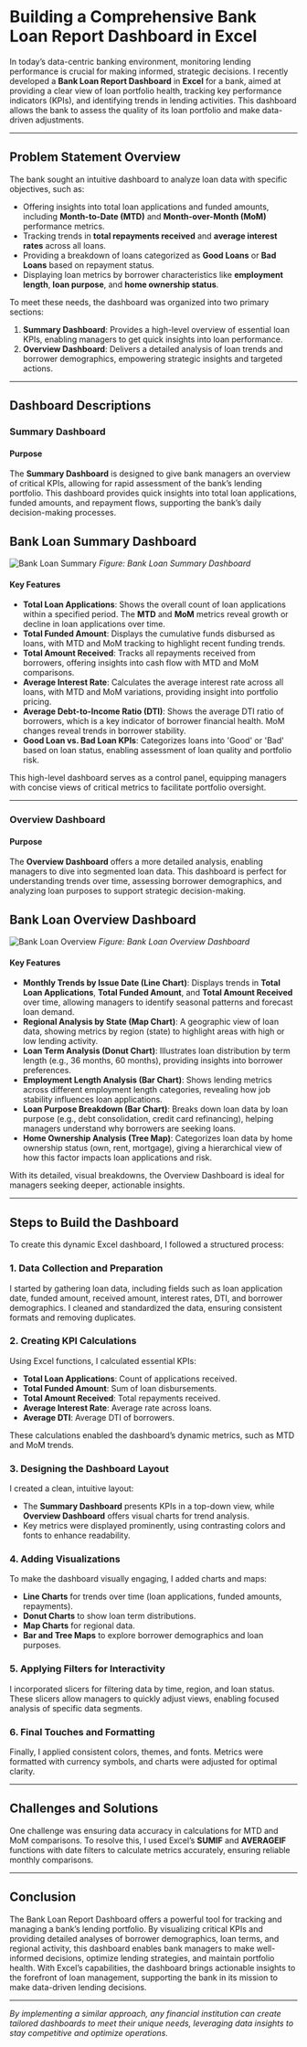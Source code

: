 # Building a Comprehensive Bank Loan Report Dashboard in Excel

In today’s data-centric banking environment, monitoring lending performance is crucial for making informed, strategic decisions. I recently developed a **Bank Loan Report Dashboard** in **Excel** for a bank, aimed at providing a clear view of loan portfolio health, tracking key performance indicators (KPIs), and identifying trends in lending activities. This dashboard allows the bank to assess the quality of its loan portfolio and make data-driven adjustments.

---

## Problem Statement Overview

The bank sought an intuitive dashboard to analyze loan data with specific objectives, such as:

- Offering insights into total loan applications and funded amounts, including **Month-to-Date (MTD)** and **Month-over-Month (MoM)** performance metrics.
- Tracking trends in **total repayments received** and **average interest rates** across all loans.
- Providing a breakdown of loans categorized as **Good Loans** or **Bad Loans** based on repayment status.
- Displaying loan metrics by borrower characteristics like **employment length**, **loan purpose**, and **home ownership status**.

To meet these needs, the dashboard was organized into two primary sections:

1. **Summary Dashboard**: Provides a high-level overview of essential loan KPIs, enabling managers to get quick insights into loan performance.
2. **Overview Dashboard**: Delivers a detailed analysis of loan trends and borrower demographics, empowering strategic insights and targeted actions.

---

## Dashboard Descriptions

### Summary Dashboard

#### Purpose
The **Summary Dashboard** is designed to give bank managers an overview of critical KPIs, allowing for rapid assessment of the bank’s lending portfolio. This dashboard provides quick insights into total loan applications, funded amounts, and repayment flows, supporting the bank’s daily decision-making processes.

## Bank Loan Summary Dashboard

![Bank Loan Summary](Bank%20loan%20summary.jpg)
*Figure: Bank Loan Summary Dashboard*

#### Key Features

- **Total Loan Applications**: Shows the overall count of loan applications within a specified period. The **MTD** and **MoM** metrics reveal growth or decline in loan applications over time.
- **Total Funded Amount**: Displays the cumulative funds disbursed as loans, with MTD and MoM tracking to highlight recent funding trends.
- **Total Amount Received**: Tracks all repayments received from borrowers, offering insights into cash flow with MTD and MoM comparisons.
- **Average Interest Rate**: Calculates the average interest rate across all loans, with MTD and MoM variations, providing insight into portfolio pricing.
- **Average Debt-to-Income Ratio (DTI)**: Shows the average DTI ratio of borrowers, which is a key indicator of borrower financial health. MoM changes reveal trends in borrower stability.
- **Good Loan vs. Bad Loan KPIs**: Categorizes loans into 'Good' or 'Bad' based on loan status, enabling assessment of loan quality and portfolio risk.

This high-level dashboard serves as a control panel, equipping managers with concise views of critical metrics to facilitate portfolio oversight.

---

### Overview Dashboard

#### Purpose
The **Overview Dashboard** offers a more detailed analysis, enabling managers to dive into segmented loan data. This dashboard is perfect for understanding trends over time, assessing borrower demographics, and analyzing loan purposes to support strategic decision-making.

## Bank Loan Overview Dashboard

![Bank Loan Overview](Bank%20Loan%20Overview.jpg)
*Figure: Bank Loan Overview Dashboard*

#### Key Features

- **Monthly Trends by Issue Date (Line Chart)**: Displays trends in **Total Loan Applications**, **Total Funded Amount**, and **Total Amount Received** over time, allowing managers to identify seasonal patterns and forecast loan demand.
- **Regional Analysis by State (Map Chart)**: A geographic view of loan data, showing metrics by region (state) to highlight areas with high or low lending activity.
- **Loan Term Analysis (Donut Chart)**: Illustrates loan distribution by term length (e.g., 36 months, 60 months), providing insights into borrower preferences.
- **Employment Length Analysis (Bar Chart)**: Shows lending metrics across different employment length categories, revealing how job stability influences loan applications.
- **Loan Purpose Breakdown (Bar Chart)**: Breaks down loan data by loan purpose (e.g., debt consolidation, credit card refinancing), helping managers understand why borrowers are seeking loans.
- **Home Ownership Analysis (Tree Map)**: Categorizes loan data by home ownership status (own, rent, mortgage), giving a hierarchical view of how this factor impacts loan applications and risk.

With its detailed, visual breakdowns, the Overview Dashboard is ideal for managers seeking deeper, actionable insights.

---

## Steps to Build the Dashboard

To create this dynamic Excel dashboard, I followed a structured process:

### 1. Data Collection and Preparation
I started by gathering loan data, including fields such as loan application date, funded amount, received amount, interest rates, DTI, and borrower demographics. I cleaned and standardized the data, ensuring consistent formats and removing duplicates.

### 2. Creating KPI Calculations
Using Excel functions, I calculated essential KPIs:
- **Total Loan Applications**: Count of applications received.
- **Total Funded Amount**: Sum of loan disbursements.
- **Total Amount Received**: Total repayments received.
- **Average Interest Rate**: Average rate across loans.
- **Average DTI**: Average DTI of borrowers.

These calculations enabled the dashboard’s dynamic metrics, such as MTD and MoM trends.

### 3. Designing the Dashboard Layout
I created a clean, intuitive layout:
- The **Summary Dashboard** presents KPIs in a top-down view, while **Overview Dashboard** offers visual charts for trend analysis.
- Key metrics were displayed prominently, using contrasting colors and fonts to enhance readability.

### 4. Adding Visualizations
To make the dashboard visually engaging, I added charts and maps:
- **Line Charts** for trends over time (loan applications, funded amounts, repayments).
- **Donut Charts** to show loan term distributions.
- **Map Charts** for regional data.
- **Bar and Tree Maps** to explore borrower demographics and loan purposes.

### 5. Applying Filters for Interactivity
I incorporated slicers for filtering data by time, region, and loan status. These slicers allow managers to quickly adjust views, enabling focused analysis of specific data segments.

### 6. Final Touches and Formatting
Finally, I applied consistent colors, themes, and fonts. Metrics were formatted with currency symbols, and charts were adjusted for optimal clarity.

---

## Challenges and Solutions

One challenge was ensuring data accuracy in calculations for MTD and MoM comparisons. To resolve this, I used Excel’s **SUMIF** and **AVERAGEIF** functions with date filters to calculate metrics accurately, ensuring reliable monthly comparisons.

---

## Conclusion

The Bank Loan Report Dashboard offers a powerful tool for tracking and managing a bank’s lending portfolio. By visualizing critical KPIs and providing detailed analyses of borrower demographics, loan terms, and regional activity, this dashboard enables bank managers to make well-informed decisions, optimize lending strategies, and maintain portfolio health. With Excel’s capabilities, the dashboard brings actionable insights to the forefront of loan management, supporting the bank in its mission to make data-driven lending decisions.

---

*By implementing a similar approach, any financial institution can create tailored dashboards to meet their unique needs, leveraging data insights to stay competitive and optimize operations.*

